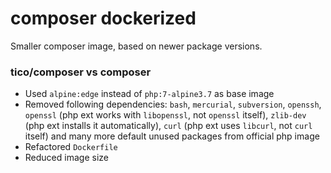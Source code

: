 # composer dockerized

Smaller composer image, based on newer package versions.

### tico/composer vs composer

* Used `alpine:edge` instead of `php:7-alpine3.7` as base image
* Removed following dependencies: `bash`, `mercurial`, `subversion`, `openssh`, `openssl` (php ext works with `libopenssl`, not `openssl` itself), `zlib-dev` (php ext installs it automatically), `curl` (php ext uses `libcurl`, not `curl` itself) and many more default unused packages from official php image
* Refactored `Dockerfile`
* Reduced image size
